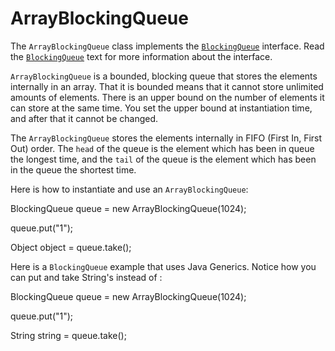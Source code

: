 ArrayBlockingQueue
==================

The `ArrayBlockingQueue` class implements the [`BlockingQueue`](blockingqueue.html) interface. Read the [`BlockingQueue`](blockingqueue.html) text for more information about the interface.

`ArrayBlockingQueue` is a bounded, blocking queue that stores the elements internally in an array. That it is bounded means that it cannot store unlimited amounts of elements. There is an upper bound on the number of elements it can store at the same time. You set the upper bound at instantiation time, and after that it cannot be changed.

The `ArrayBlockingQueue` stores the elements internally in FIFO (First In, First Out) order. The `head` of the queue is the element which has been in queue the longest time, and the `tail` of the queue is the element which has been in the queue the shortest time.

Here is how to instantiate and use an `ArrayBlockingQueue`:

BlockingQueue queue = new ArrayBlockingQueue(1024);

queue.put("1");

Object object = queue.take();

Here is a `BlockingQueue` example that uses Java Generics. Notice how you can put and take String's instead of :

BlockingQueue<String> queue = new ArrayBlockingQueue<String>(1024);

queue.put("1");

String string = queue.take();






